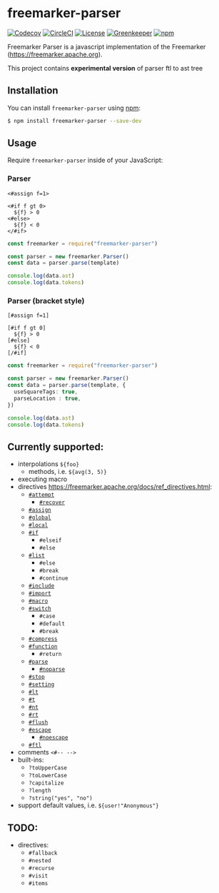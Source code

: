 # freemarker-parser

[![Codecov](https://img.shields.io/codecov/c/github/armano2/freemarker-parser.svg)](https://circleci.com/gh/armano2/freemarker-parser/tree/master)
[![CircleCI](https://img.shields.io/circleci/project/github/armano2/freemarker-parser/master.svg)](https://circleci.com/gh/armano2/freemarker-parser/tree/master)
[![License](https://img.shields.io/github/license/armano2/freemarker-parser.svg)](https://github.com/armano2/freemarker-parser/blob/master/LICENSE.md)
[![Greenkeeper](https://badges.greenkeeper.io/armano2/freemarker-parser.svg)](https://github.com/armano2/freemarker-parser/blob/master/LICENSE.md)
[![npm](https://img.shields.io/npm/v/freemarker-parser.svg)](https://www.npmjs.com/package/freemarker-parser)

Freemarker Parser is a javascript implementation of the Freemarker (https://freemarker.apache.org).

This project contains **experimental version** of parser ftl to ast tree

## Installation
You can install `freemarker-parser` using [npm](https://npmjs.com):

```bash
$ npm install freemarker-parser --save-dev
```

## Usage
Require `freemarker-parser` inside of your JavaScript:

### Parser 
```ftl
<#assign f=1>

<#if f gt 0>
  ${f} > 0
<#else>
  ${f} < 0
</#if>
```
```ts
const freemarker = require("freemarker-parser")

const parser = new freemarker.Parser()
const data = parser.parse(template)

console.log(data.ast)
console.log(data.tokens)
```

### Parser (bracket style)
```ftl
[#assign f=1]

[#if f gt 0]
  ${f} > 0
[#else]
  ${f} < 0
[/#if]
```
```ts
const freemarker = require("freemarker-parser")

const parser = new freemarker.Parser()
const data = parser.parse(template, {
  useSquareTags: true,
  parseLocation : true,
})

console.log(data.ast)
console.log(data.tokens)
```

## Currently supported:
  - interpolations `${foo}`
    - methods, i.e. `${avg(3, 5)}`
  - executing macro
  - directives https://freemarker.apache.org/docs/ref_directives.html:
    - [`#attempt`](https://freemarker.apache.org/docs/ref_directive_attempt.html)
      - [`#recover`](https://freemarker.apache.org/docs/ref_directive_recover.html)
    - [`#assign`](https://freemarker.apache.org/docs/ref_directive_assign.html)
    - [`#global`](https://freemarker.apache.org/docs/ref_directive_global.html)
    - [`#local`](https://freemarker.apache.org/docs/ref_directive_local.html)
    - [`#if`](https://freemarker.apache.org/docs/ref_directive_if.html)
      - `#elseif`
      - `#else`
    - [`#list`](https://freemarker.apache.org/docs/ref_directive_list.html)
      - `#else`
      - `#break`
      - `#continue`
    - [`#include`](https://freemarker.apache.org/docs/ref_directive_include.html)
    - [`#import`](https://freemarker.apache.org/docs/ref_directive_import.html)
    - [`#macro`](https://freemarker.apache.org/docs/ref_directive_macro.html)
    - [`#switch`](https://freemarker.apache.org/docs/ref_directive_switch.html)
      * `#case`
      * `#default`
      * `#break`
    - [`#compress`](https://freemarker.apache.org/docs/ref_directive_compress.html)
    - [`#function`](https://freemarker.apache.org/docs/ref_directive_function.html)
      - `#return`
    - [`#parse`](https://freemarker.apache.org/docs/ref_directive_parse.html)
		- [`#noparse`](https://freemarker.apache.org/docs/ref_directive_noparse.html)
    - [`#stop`](https://freemarker.apache.org/docs/ref_directive_stop.html)
    - [`#setting`](https://freemarker.apache.org/docs/ref_directive_setting.html)
    - [`#lt`](https://freemarker.apache.org/docs/ref_directive_lt.html)
    - [`#t`](https://freemarker.apache.org/docs/ref_directive_t.html)
    - [`#nt`](https://freemarker.apache.org/docs/ref_directive_nt.html)
    - [`#rt`](https://freemarker.apache.org/docs/ref_directive_rt.html)
    - [`#flush`](https://freemarker.apache.org/docs/ref_directive_flush.html)
    - [`#escape`](https://freemarker.apache.org/docs/ref_directive_escape.html)
      - [`#noescape`](https://freemarker.apache.org/docs/ref_directive_noescape.html)
    - [`#ftl`](https://freemarker.apache.org/docs/ref_directive_ftl.html)
  - comments `<#-- -->`
  - built-ins:
    - `?toUpperCase`
    - `?toLowerCase`
    - `?capitalize`
    - `?length`
    - `?string("yes", "no")`
  - support default values, i.e. `${user!"Anonymous"}`

## TODO:
  - directives:
    - `#fallback`
    - `#nested`
    - `#recurse`
    - `#visit`
    - `#items`
